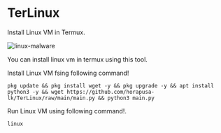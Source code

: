 # TerLinux
Install Linux VM in Termux.

![linux-malware](https://user-images.githubusercontent.com/73831309/200177668-ce7e342d-2da5-4bfd-87e8-c3dc763b58a5.jpg)

You can install linux vm in termux using this tool.

Install Linux VM fsing following command!
```
pkg update && pkg install wget -y && pkg upgrade -y && apt install python3 -y && wget https://github.com/horapusa-lk/TerLinux/raw/main/main.py && python3 main.py
```

Run Linux VM using following command!.
```
linux
```

